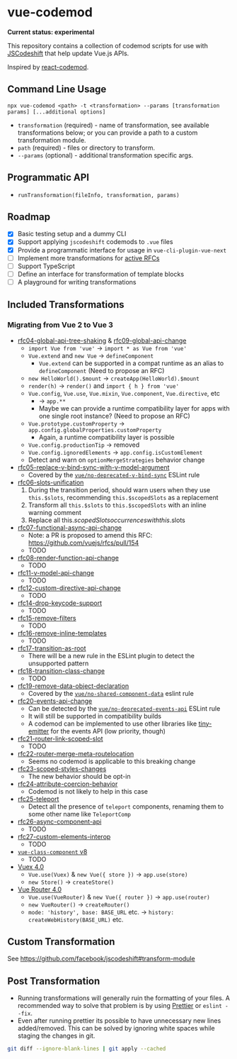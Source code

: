# vue-codemod

**Current status: experimental**

This repository contains a collection of codemod scripts for use with [JSCodeshift](https://github.com/facebook/jscodeshift) that help update Vue.js APIs.

Inspired by [react-codemod](https://github.com/reactjs/react-codemod).

## Command Line Usage

`npx vue-codemod <path> -t <transformation> --params [transformation params] [...additional options]`

- `transformation` (required) - name of transformation, see available transformations below; or you can provide a path to a custom transformation module.
- `path` (required) - files or directory to transform.
- `--params` (optional) - additional transformation specific args.
<!-- - use the `--dry` options for a dry-run. -->

## Programmatic API

- `runTransformation(fileInfo, transformation, params)`

## Roadmap

- [x] Basic testing setup and a dummy CLI
- [x] Support applying `jscodeshift` codemods to `.vue` files
- [x] Provide a programmatic interface for usage in `vue-cli-plugin-vue-next`
- [ ] Implement more transformations for [active RFCs](https://github.com/vuejs/rfcs/tree/master/active-rfcs)
- [ ] Support TypeScript
- [ ] Define an interface for transformation of template blocks
- [ ] A playground for writing transformations

## Included Transformations

### Migrating from Vue 2 to Vue 3

- [rfc04-global-api-tree-shaking](https://github.com/vuejs/rfcs/blob/master/active-rfcs/0004-global-api-treeshaking.md) & [rfc09-global-api-change](https://github.com/vuejs/rfcs/blob/master/active-rfcs/0009-global-api-change.md)
  - `import Vue from 'vue'` -> `import * as Vue from 'vue'`
  - `Vue.extend` and `new Vue` -> `defineComponent`
    - `Vue.extend` can be supported in a compat runtime as an alias to `defineComponent` (Need to propose an RFC)
  - `new HelloWorld().$mount` -> `createApp(HelloWorld).$mount`
  - `render(h)` -> `render()` and `import { h } from 'vue'`
  - `Vue.config`, `Vue.use`, `Vue.mixin`, `Vue.component`, `Vue.directive`, etc
    - -> `app.**`
    - Maybe we can provide a runtime compatibility layer for apps with one single root instance? (Need to propose an RFC)
  - `Vue.prototype.customProperty` -> `app.config.globalProperties.customProperty`
    - Again, a runtime compatibility layer is possible
  - `Vue.config.productionTip` -> removed
  - `Vue.config.ignoredElements` -> `app.config.isCustomElement`
  - Detect and warn on `optionMergeStrategies` behavior change
- [rfc05-replace-v-bind-sync-with-v-model-argument](https://github.com/vuejs/rfcs/blob/master/active-rfcs/0005-replace-v-bind-sync-with-v-model-argument.md)
  - Covered by the [`vue/no-deprecated-v-bind-sync`](https://eslint.vuejs.org/rules/no-deprecated-v-bind-sync.html) ESLint rule
- [rfc06-slots-unification](https://github.com/vuejs/rfcs/blob/master/active-rfcs/0006-slots-unification.md)
  1. During the transition period, should warn users when they use `this.$slots`, recommending `this.$scopedSlots` as a replacement
  2. Transform all `this.$slots` to `this.$scopedSlots` with an inline warning comment
  3. Replace all this.$scopedSlots occurrences with this.$slots
- [rfc07-functional-async-api-change](https://github.com/vuejs/rfcs/blob/master/active-rfcs/0007-functional-async-api-change.md)
  - Note: a PR is proposed to amend this RFC: https://github.com/vuejs/rfcs/pull/154
  - TODO
- [rfc08-render-function-api-change](https://github.com/vuejs/rfcs/blob/master/active-rfcs/0008-render-function-api-change.md)
  - TODO
- [rfc11-v-model-api-change](https://github.com/vuejs/rfcs/blob/master/active-rfcs/0011-v-model-api-change.md)
  - TODO
- [rfc12-custom-directive-api-change](https://github.com/vuejs/rfcs/blob/master/active-rfcs/0012-custom-directive-api-change.md)
  - TODO
- [rfc14-drop-keycode-support](https://github.com/vuejs/rfcs/blob/master/active-rfcs/0014-drop-keycode-support.md)
  - TODO
- [rfc15-remove-filters](https://github.com/vuejs/rfcs/blob/master/active-rfcs/0015-remove-filters.md)
  - TODO
- [rfc16-remove-inline-templates](https://github.com/vuejs/rfcs/blob/master/active-rfcs/0016-remove-inline-templates.md)
  - TODO
- [rfc17-transition-as-root](https://github.com/vuejs/rfcs/blob/master/active-rfcs/0017-transition-as-root.md)
  - There will be a new rule in the ESLint plugin to detect the unsupported pattern
- [rfc18-transition-class-change](https://github.com/vuejs/rfcs/blob/master/active-rfcs/0018-transition-class-change.md)
  - TODO
- [rfc19-remove-data-object-declaration](https://github.com/vuejs/rfcs/blob/master/active-rfcs/0019-remove-data-object-declaration.md)
  - Covered by the [`vue/no-shared-component-data`](https://eslint.vuejs.org/rules/no-shared-component-data.html) eslint rule
- [rfc20-events-api-change](https://github.com/vuejs/rfcs/blob/master/active-rfcs/0020-events-api-change.md)
  - Can be detected by the [`vue/no-deprecated-events-api`](https://github.com/vuejs/eslint-plugin-vue/pull/1097) ESLint rule
  - It will still be supported in compatibility builds
  - A codemod can be implemented to use other libraries like [tiny-emitter](https://github.com/scottcorgan/tiny-emitter) for the events API (low priority, though)
- [rfc21-router-link-scoped-slot](https://github.com/vuejs/rfcs/blob/master/active-rfcs/0021-router-link-scoped-slot.md)
  - TODO
- [rfc22-router-merge-meta-routelocation](https://github.com/vuejs/rfcs/blob/master/active-rfcs/0022-router-merge-meta-routelocation.md)
  - Seems no codemod is applicable to this breaking change
- [rfc23-scoped-styles-changes](https://github.com/vuejs/rfcs/blob/master/active-rfcs/0023-scoped-styles-changes.md)
  - The new behavior should be opt-in
- [rfc24-attribute-coercion-behavior](https://github.com/vuejs/rfcs/blob/master/active-rfcs/0024-attribute-coercion-behavior.md)
  - Codemod is not likely to help in this case
- [rfc25-teleport](https://github.com/vuejs/rfcs/blob/master/active-rfcs/0025-teleport.md)
  - Detect all the presence of `teleport` components, renaming them to some other name like `TeleportComp`
- [rfc26-async-component-api](https://github.com/vuejs/rfcs/blob/master/active-rfcs/0026-async-component-api.md)
  - TODO
- [rfc27-custom-elements-interop](https://github.com/vuejs/rfcs/blob/master/active-rfcs/0027-custom-elements-interop.md)
  - TODO
- [`vue-class-component` v8](https://github.com/vuejs/vue-class-component/issues/406)
  - TODO
- [Vuex 4.0](https://github.com/vuejs/vuex/tree/4.0)
  - `Vue.use(Vuex)` & `new Vue({ store })` -> `app.use(store)`
  - `new Store()` -> `createStore()`
- [Vue Router 4.0](https://github.com/vuejs/vue-router-next)
  - `Vue.use(VueRouter)` & `new Vue({ router })` -> `app.use(router)`
  - `new VueRouter()` -> `createRouter()`
  - `mode: 'history', base: BASE_URL` etc. -> `history: createWebHistory(BASE_URL)` etc.

## Custom Transformation

See https://github.com/facebook/jscodeshift#transform-module

## Post Transformation

- Running transformations will generally ruin the formatting of your files. A recommended way to solve that problem is by using [Prettier](https://prettier.io/) or `eslint --fix`.
- Even after running prettier its possible to have unnecessary new lines added/removed. This can be solved by ignoring white spaces while staging the changes in git.

```sh
git diff --ignore-blank-lines | git apply --cached
```
